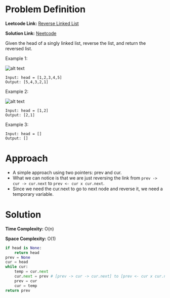# Problem Definition

**Leetcode Link:** [Reverse Linked List](https://leetcode.com/problems/reverse-linked-list/description/)

**Solution Link:** [Neetcode](https://www.youtube.com/watch?v=G0_I-ZF0S38)

Given the head of a singly linked list, reverse the list, and return the reversed list.

Example 1:

![alt text](DSA-Problems/Linked%20Lists/Easy/image.png)
```
Input: head = [1,2,3,4,5]
Output: [5,4,3,2,1]
```

Example 2:

![alt text](DSA-Problems/Linked%20Lists/Easy/image-1.png)
```
Input: head = [1,2]
Output: [2,1]
```
Example 3:
```
Input: head = []
Output: []
```

# Approach
- A simple approach using two pointers: prev and cur.
- What we can notice is that we are just reversing the link from `prev -> cur -> cur.next` to `prev <- cur x cur.next`.
- Since we need the cur.next to go to next node and reverse it, we need a temporary variable.

# Solution

**Time Complexity:** O(n)

**Space Complexity:** O(1)

```python
if head is None:
    return head
prev = None
cur = head
while cur:
    temp = cur.next
    cur.next = prev # [prev -> cur -> cur.next] to [prev <- cur x cur.next]
    prev = cur
    cur = temp
return prev
```